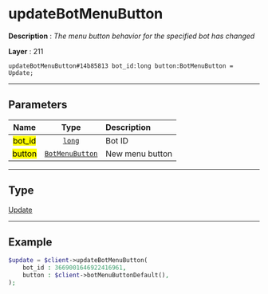 # updateBotMenuButton

**Description** : *The menu button behavior for the specified bot has changed*

**Layer** : 211

```tl
updateBotMenuButton#14b85813 bot_id:long button:BotMenuButton = Update;
```

---

## Parameters

| Name | Type | Description |
| :---: | :---: | :--- |
| <mark>bot_id</mark> | [`long`](type/long) | Bot ID |
| <mark>button</mark> | [`BotMenuButton`](type/BotMenuButton) | New menu button |

---

## Type

[Update](type/Update)

---

## Example

```php
$update = $client->updateBotMenuButton(
	bot_id : 3669001646922416961,
	button : $client->botMenuButtonDefault(),
);
```